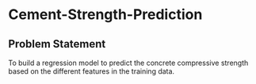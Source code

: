 # Cement-Strength-Prediction

## Problem Statement
To build a regression model to predict the concrete compressive strength based on the different features in the training data. 
